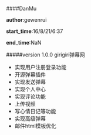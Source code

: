####DanMu

__author__:gewenrui


__start_time__:16/8/21/6:37

__end_time__:NaN

#####version 1.0.0
girigiri弹幕网

* 实现用户注册登录功能
* 开源弹幕插件
* 实现发送弹幕
* 实现个人中心
* 实现评论功能
* 上传视频
* 写心情日记等功能
* 实现高级弹幕
* 邮件html模板优化
